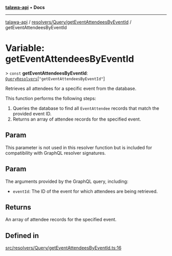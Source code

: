 [**talawa-api**](../../../../README.md) • **Docs**

***

[talawa-api](../../../../modules.md) / [resolvers/Query/getEventAttendeesByEventId](../README.md) / getEventAttendeesByEventId

# Variable: getEventAttendeesByEventId

\> `const` **getEventAttendeesByEventId**: [`QueryResolvers`](../../../../types/generatedGraphQLTypes/type-aliases/QueryResolvers.md)\[`"getEventAttendeesByEventId"`\]

Retrieves all attendees for a specific event from the database.

This function performs the following steps:
1. Queries the database to find all `EventAttendee` records that match the provided event ID.
2. Returns an array of attendee records for the specified event.

## Param

This parameter is not used in this resolver function but is included for compatibility with GraphQL resolver signatures.

## Param

The arguments provided by the GraphQL query, including:
  - `eventId`: The ID of the event for which attendees are being retrieved.

## Returns

An array of attendee records for the specified event.

## Defined in

[src/resolvers/Query/getEventAttendeesByEventId.ts:16](https://github.com/PalisadoesFoundation/talawa-api/blob/f4877b986932181336f42a7336754de05976cd97/src/resolvers/Query/getEventAttendeesByEventId.ts#L16)
